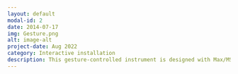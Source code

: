 ```yaml
---
layout: default
modal-id: 2
date: 2014-07-17
img: Gesture.png
alt: image-alt
project-date: Aug 2022
category: Interactive installation
description: This gesture-controlled instrument is designed with Max/MSP/Jitter, Max external package cv.jit, and software synthesizer Serum. The motivation for designing this instrument is to conveniently play music with a single hand and a webcam. Thus, the ultimate principle of this design is to keep every operation as easy as possible (<a href="https://youtu.be/zId0vE_OMhE">Demonstration Video(Part 2)</a> / <a href="https://drive.google.com/file/d/1QhDPd_me1dxBbLhvE4_D6w-9xDY7pOF9/view?usp=sharing">Introduction Document(Part 2)</a>). 
---
```

